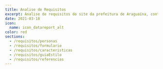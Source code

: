 ```yaml
---
title: Analise de Requisitos
excerpt: Analise de requisitos do site da prefeitura de Araguaína, contendo perfil de usuário, personas, questionário, etc.
date: 2021-03-18
icon:
  name: icon_datareport_alt
color: red
sections:
  - /requisitos/personas
  - /requisitos/formulario
  - /requisitos/caracteristicas
  - /requisitos/guiaEstilo
  - /requisitos/referencias
---
```

